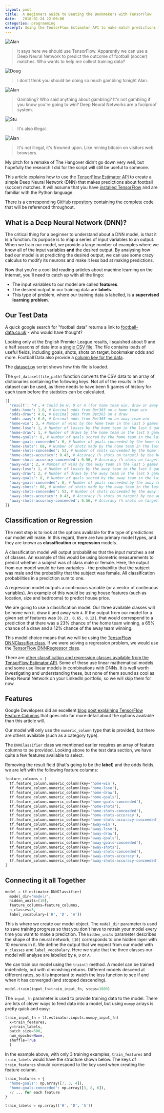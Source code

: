 ```yaml
---
layout: post
title:  A Beginners Guide to Beating the Bookmakers with TensorFlow
date:   2018-01-24 22:00:00
categories: programming
excerpt: Using the TensorFlow Estimator API to make match predictions that beat the bookmakers.
---
```


<img src="https://res.cloudinary.com/andrewcarteruk/image/upload/v1518978956/TensorFlow%20-%20Bookmakers/alan.png" alt="Alan" />

> It says here we should use TensorFlow. Apparently we can use a Deep Neural Network to predict the outcome of football (soccer) matches. Who wants to help me collect training data?

<img src="https://res.cloudinary.com/andrewcarteruk/image/upload/v1518978956/TensorFlow%20-%20Bookmakers/doug.png" alt="Doug" />

> I don't think you should be doing so much gambling tonight Alan.

<img src="https://res.cloudinary.com/andrewcarteruk/image/upload/v1518978956/TensorFlow%20-%20Bookmakers/alan.png" alt="Alan" />

> Gambling? Who said anything about gambling? It's not gambling if you know you're going to win? Deep Neural Networks are a foolproof system.

<img src="https://res.cloudinary.com/andrewcarteruk/image/upload/v1518978956/TensorFlow%20-%20Bookmakers/stu.png" alt="Stu" />

> It's also illegal.

<img src="https://res.cloudinary.com/andrewcarteruk/image/upload/v1518978956/TensorFlow%20-%20Bookmakers/alan.png" alt="Alan" />

> It's not illegal, it's frowned upon. Like mining bitcoin on visitors web browsers.

My pitch for a remake of The Hangover didn't go down very well, but hopefully the research I did for the script will still be useful to someone.

This article explains how to use the [TensorFlow Estimator API](https://www.tensorflow.org/api_docs/python/tf/estimator) to create a simple Deep Neural Network (DNN) that makes predictions about football (soccer) matches. It will assume that you have [installed TensorFlow](https://www.tensorflow.org/install/) and are familiar with the Python language.

There is a corresponding [GitHub repository](https://github.com/AndrewCarterUK/football-predictor) containing the complete code that will be referenced throughout.

## What is a Deep Neural Network (DNN)?

The critical thing for a beginner to understand about a DNN model, is that it is a function. Its purpose is to map a series of input variables to an output. When we train our model, we provide a large number of examples where we know all of the input variables **and** the desired output. By analysing how bad our model is at predicting the desired output, we can use some crazy calculus to modify its neurons and make it less bad at making predictions.

Now that you're a cool kid reading articles about machine learning on the internet, you'll need to catch up with all the lingo:
- The input variables to our model are called **features**.
- The desired output in our training data are **labels**.
- This type of problem, where our training data is labelled, is a **supervised learning problem**.

## Our Test Data

A quick google search for "football data" returns a link to [football-data.co.uk](http://www.football-data.co.uk/englandm.php) - who would have thought?

Looking only at the English Premier League results, I squished about 9 and a half seasons of data into a [single CSV file](https://github.com/AndrewCarterUK/football-predictor/blob/master/data/book.csv). The file contains loads of useful fields, including goals, shots, shots on target, bookmaker odds and more. Football Data also provide a [column key for the data](http://www.football-data.co.uk/notes.txt).

The [dataset.py](https://github.com/AndrewCarterUK/football-predictor/blob/master/dataset.py) script shows how this file is loaded.

The `get_dataset(file_path)` function converts the CSV data to an array of dictionaries containing the following keys. Not all of the results in the dataset can be used, as there needs to have been 5 games of history for each team before the statistics can be calculated.

```python
[{
  'result': 'H', # Could be H, D or A (for home team win, draw or away team win)
  'odds-home': 1.6, # Decimal odds from Bet365 on a home team win
  'odds-draw': 4.8, # Decimal odds from Bet365 on a draw
  'odds-away': 6.0, # Decimal odds from Bet365 on an away team win
  'home-win': 3, # Number of wins by the home team in the last 5 games
  'home-lose': 1, # Number of losses by the home team in the last 5 games
  'home-draw': 1, # Number of draws by the home team in the last 5 games
  'home-goals': 8, # Number of goals scored by the home team in the last 5 games
  'home-goals-conceeded': 6, # Number of goals conceeded by the home team in the last 5 games
  'home-shots': 68, # Number of shots made by the home team in the last 5 games
  'home-shots-conceeded': 53, # Number of shots conceeded by the home team in the last 5 games
  'home-shots-accuracy': 0.43, # Accuracy (% shots on target) by the home team in the last 5 games
  'home-shots-accuracy-conceeded': 0.56, # Accuracy (% shots on target) by other teams against the home team in the last 5 games
  'away-win': 2, # Number of wins by the away team in the last 5 games
  'away-lose': 1, # Number of losses by the away team in the last 5 games
  'away-draw': 2, # Number of draws by the away team in the last 5 games
  'away-goals': 8, # Number of goals scored by the away team in the last 5 games
  'away-goals-conceeded': 6, # Number of goals conceeded by the away team in the last 5 games
  'away-shots': 68, # Number of shots made by the away team in the last 5 games
  'away-shots-conceeded': 53, # Number of shots conceeded by the away team in the last 5 games
  'away-shots-accuracy': 0.43, # Accuracy (% shots on target) by the away team in the last 5 games
  'away-shots-accuracy-conceeded': 0.56, # Accuracy (% shots on target) by other teams against the away team in the last 5 games
]}
```

## Classification or Regression

The next step is to look at the options available for the type of predictions our model will make. In this regard, there are two primary model types, and they are known as **classification** or **regression** models.

A classification model will output probabilities that the input matches a set of classes. An example of this would be using biometric measurements to predict whether a subject was of class male or female. Here, the output from our model would be two variables - the probability that the subject was male and the probability that the subject was female. All classification probabilities in a prediction sum to one.

A regression model outputs a continuous variable (or a vector of continuous variables). An example of this would be using house features (such as location, size and bedrooms) to predict house price.

We are going to use a classification model. Our three available classes will be home win `H`, draw `D` and away win `A`. If the output from our model for a given set of features was `[0.23, 0.65, 0.12]`, that would correspond to a prediction that there was a 23% chance of the home team winning, a 65% chance of a draw and a 12% chance of the away team winning.

This model choice means that we will be using the [TensorFlow DNNClassifier class](https://www.tensorflow.org/api_docs/python/tf/estimator/DNNClassifier). If we were solving a regression problem, we would use the [TensorFlow DNNRegressor class](https://www.tensorflow.org/api_docs/python/tf/estimator/DNNRegressor).

There are [other classification and regression classes available from the TensorFlow Estimator API](https://www.tensorflow.org/api_docs/python/tf/estimator#Classes). Some of these use linear mathematical models and some use linear models in combinations with DNNs. It is well worth investigating and understanding these, but none of them sound as cool as Deep Neural Network on your LinkedIn portfolio, so we will skip them for now.

## Features

Google Developers did an excellent [blog post explaining TensorFlow Feature Columns](https://developers.googleblog.com/2017/11/introducing-tensorflow-feature-columns.html) that goes into far more detail about the options available than this article will.

Our model will only use the `numeric_column` type that is provided, but there are others available (such as a category type).

The `DNNClassifier` class we mentioned earlier requires an array of feature columns to be provided. Looking above to the test data section, we have quite a few features available to select.

Removing the result field (that's going to be the **label**) and the odds fields, we are left with the following feature columns:

```python
feature_columns = [
  tf.feature_column.numeric_column(key='home-win'),
  tf.feature_column.numeric_column(key='home-lose'),
  tf.feature_column.numeric_column(key='home-draw'),
  tf.feature_column.numeric_column(key='home-goals'),
  tf.feature_column.numeric_column(key='home-goals-conceeded'),
  tf.feature_column.numeric_column(key='home-shots'),
  tf.feature_column.numeric_column(key='home-shots-conceeded'),
  tf.feature_column.numeric_column(key='home-shots-accuracy'),
  tf.feature_column.numeric_column(key='home-shots-accuracy-conceeded'),
  tf.feature_column.numeric_column(key='away-win'),
  tf.feature_column.numeric_column(key='away-lose'),
  tf.feature_column.numeric_column(key='away-draw'),
  tf.feature_column.numeric_column(key='away-goals'),
  tf.feature_column.numeric_column(key='away-goals-conceeded'),
  tf.feature_column.numeric_column(key='away-shots'),
  tf.feature_column.numeric_column(key='away-shots-conceeded'),
  tf.feature_column.numeric_column(key='away-shots-accuracy'),
  tf.feature_column.numeric_column(key='away-shots-accuracy-conceeded'),
]
```

## Connecting it all Together

```python
model = tf.estimator.DNNClassifier(
  model_dir='model/',
  hidden_units=[10],
  feature_columns=feature_columns,
  n_classes=3,
  label_vocabulary=['H', 'D', 'A'])
```

This is where we create our model object. The `model_dir` parameter is used to save training progress so that you don't have to retrain your model every time you want to make a prediction. The `hidden_units` parameter describes the shape of the neural network, `[10]` corresponds to one hidden layer with 10 neurons in it. We define the output that we expect from our model with `n_classes` and `label_vocabulary`. Here we state that the three classes our model will analyse are labelled by `H`, `D` or `A`.

We can train our model using the `train()` method. A model can be trained indefinitely, but with diminishing returns. Different models descend at different rates, so it is important to watch the loss function to see if and when it has converged (and stopped descending).

```python
model.train(input_fn=train_input_fn, steps=1000)
```

The `input_fn` parameter is used to provide training data to the model. There are lots of clever ways to feed data into a model, but using `numpy` arrays is pretty quick and easy:

```python
train_input_fn = tf.estimator.inputs.numpy_input_fn(
  x=train_features,
  y=train_labels,
  batch_size=500,
  num_epochs=None,
  shuffle=True
  )
```

In the example above, with only 3 training examples, `train_features` and `train_labels` would have the structure shown below. The keys of `train_features` should correspond to the key used when creating the feature column.

```python
train_features = {
  'home-goals': np.array([7, 3, 4]),
  'home-goals-conceeded': np.array([3, 8, 6]),
  // ... for each feature
}

train_labels = np.array(['H', 'D', 'A'])
```
